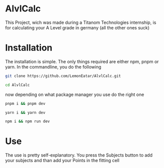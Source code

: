 # AlvlCalc

This Project, wich was made during a Titanom Technologies internship, is for calculating your A Level grade in germany (all the other ones suck)

# Installation

The installation is simple. The only things required are either npm, pnpm or yarn. In the commandline, you do the following

```bash
git clone https://github.com/LemonEatar/AlvlCalc.git

cd AlvlCalc

```

now depending on what package manager you use do the right one

```bash
pnpm i && pnpm dev

yarn i && yarn dev

npm i && npm run dev
```

# Use

The use is pretty self-explanatory. You press the Subjects button to add your subjects and than add your Points in the fitting cell
